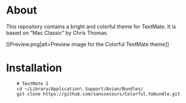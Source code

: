 # About #

This repository contains a bright and colorful theme for TextMate. It is based
on “Mac Classic” by Chris Thomas.

[[Preview.png|alt=Preview image for the Colorful TextMate theme]]

# Installation #

```shell
    # TextMate 2
	cd ~/Library/Application\ Support/Avian/Bundles/
	git clone https://github.com/sanssecours/Colorful.tmbundle.git
```
